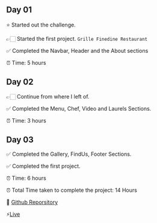 
## Day 01

⭐ Started out the challenge.

👉🏻 Started the first project. `Grille Finedine Restaurant` 

✅  Completed the Navbar, Header and the About sections

⏰ Time: 5 hours

## Day 02

👉🏻 Continue from where I left of.

✅ Completed the Menu, Chef, Video and Laurels Sections. 

⏰ Time: 3 hours

## Day 03
✅ Completed the Gallery, FindUs, Footer Sections.

✅ Completed the first project. 

⏰ Time: 6 hours

⏰ Total Time taken to complete the project: 14 Hours

🔗 [Github Reporsitory](https://grille-finedine-restaurant.vercel.app/)

⚡[Live](https://grille-finedine-restaurant.vercel.app/)

